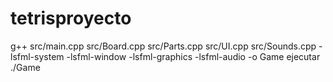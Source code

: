 # tetrisproyecto
g++ src/main.cpp src/Board.cpp src/Parts.cpp src/UI.cpp src/Sounds.cpp -lsfml-system -lsfml-window -lsfml-graphics -lsfml-audio -o Game   ejecutar
./Game
